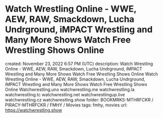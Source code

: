 # Watch Wrestling Online - WWE, AEW, RAW, Smackdown, Lucha Undrground, iMPACT Wrestling and Many More Shows Watch Free Wrestling Shows Online

created: November 23, 2022 6:57 PM (UTC)
description: Watch Wrestling Online - WWE, AEW, RAW, Smackdown, Lucha Undrground, iMPACT Wrestling and Many More Shows Watch Free Wrestling Shows Online Watch Wrestling Online - WWE, AEW, RAW, Smackdown, Lucha Undrground, iMPACT Wrestling and Many More Shows Watch Free Wrestling Shows Online Watchwrestling.uno watchwrestling.me watchwrestling.la watchwrestling.tc watchwrestling.net watchwrestlingup.live watchwrestling.cz watchwrestling.show
folder: BOOKMRKS-MTHRFCKR / PIRACY-MTHRFCKR / FMHY / Movies
tags: fmhy, movies
url: https://watchwrestling.show